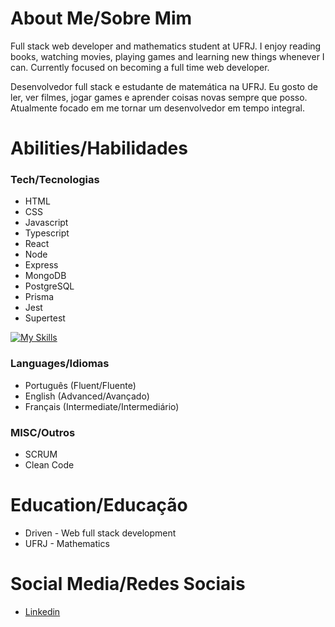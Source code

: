 # About Me/Sobre Mim
  Full stack web developer and mathematics student at UFRJ. I enjoy reading books, watching movies, playing games and learning new things whenever I can. Currently focused on becoming a full time web developer.
  
  Desenvolvedor full stack e estudante de matemática na UFRJ. Eu gosto de ler, ver filmes, jogar games e aprender coisas novas sempre que posso. Atualmente focado em me tornar um desenvolvedor em tempo integral.

# Abilities/Habilidades
  ### Tech/Tecnologias
  - HTML
  - CSS
  - Javascript
  - Typescript
  - React
  - Node
  - Express
  - MongoDB
  - PostgreSQL
  - Prisma
  - Jest
  - Supertest

[![My Skills](https://skillicons.dev/icons?i=html,css,js,ts,react,nodejs,express,mongodb,postgres,prisma,jest)](https://skillicons.dev)

  ### Languages/Idiomas
  - Português (Fluent/Fluente)
  - English (Advanced/Avançado)
  - Français (Intermediate/Intermediário)
  ### MISC/Outros
  - SCRUM
  - Clean Code

# Education/Educação
 - Driven - Web full stack development 
 - UFRJ - Mathematics

# Social Media/Redes Sociais
 - [Linkedin](https://www.linkedin.com/in/matheus-freitas-ds/)

<!--
**matheus-freitas-ds/matheus-freitas-ds** is a ✨ _special_ ✨ repository because its `README.md` (this file) appears on your GitHub profile.

Here are some ideas to get you started:

- 🔭 I’m currently working on ...
- 🌱 I’m currently learning ...
- 👯 I’m looking to collaborate on ...
- 🤔 I’m looking for help with ...
- 💬 Ask me about ...
- 📫 How to reach me: ...
- 😄 Pronouns: ...
- ⚡ Fun fact: ...
-->

